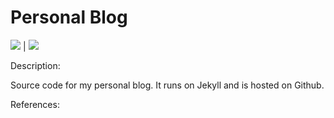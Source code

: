 # Personal Blog

[![](https://img.shields.io/github/issues/Navneet-Suresh/navneet-suresh.github.io.svg?style=flat-square)](https://github.com/Navneet-Suresh/navneet-suresh.github.io/issues/?utm_source=Links-Website&utm_medium=badge&utm_campaign=One-bio-link) | [![](https://img.shields.io/github/license/Navneet-Suresh/navneet-suresh.github.io.svg)](https://github.com/Navneet-Suresh/navneet-suresh.github.io/blob/master/LICENSE.md?utm_source=Links-Website&utm_medium=badge&utm_campaign=One-bio-link)

Description:

Source code for my personal blog. It runs on Jekyll and is hosted on Github.


References:

[1]: http://jekyllrb.com/

[2]: https://github.com/jasonlong

[3]: http://pages.github.com/

[4]: https://github.com/jasonlong/cayman-theme
